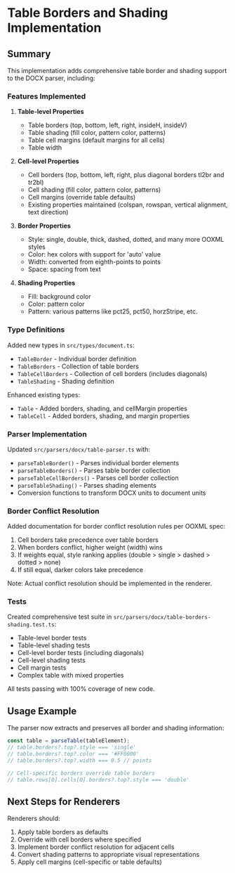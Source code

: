 # Table Borders and Shading Implementation

## Summary

This implementation adds comprehensive table border and shading support to the DOCX parser, including:

### Features Implemented

1. **Table-level Properties**
   - Table borders (top, bottom, left, right, insideH, insideV)
   - Table shading (fill color, pattern color, patterns)
   - Table cell margins (default margins for all cells)
   - Table width

2. **Cell-level Properties**
   - Cell borders (top, bottom, left, right, plus diagonal borders tl2br and tr2bl)
   - Cell shading (fill color, pattern color, patterns)
   - Cell margins (override table defaults)
   - Existing properties maintained (colspan, rowspan, vertical alignment, text direction)

3. **Border Properties**
   - Style: single, double, thick, dashed, dotted, and many more OOXML styles
   - Color: hex colors with support for 'auto' value
   - Width: converted from eighth-points to points
   - Space: spacing from text

4. **Shading Properties**
   - Fill: background color
   - Color: pattern color
   - Pattern: various patterns like pct25, pct50, horzStripe, etc.

### Type Definitions

Added new types in `src/types/document.ts`:
- `TableBorder` - Individual border definition
- `TableBorders` - Collection of table borders
- `TableCellBorders` - Collection of cell borders (includes diagonals)
- `TableShading` - Shading definition

Enhanced existing types:
- `Table` - Added borders, shading, and cellMargin properties
- `TableCell` - Added borders, shading, and margin properties

### Parser Implementation

Updated `src/parsers/docx/table-parser.ts` with:
- `parseTableBorder()` - Parses individual border elements
- `parseTableBorders()` - Parses table border collection
- `parseTableCellBorders()` - Parses cell border collection
- `parseTableShading()` - Parses shading elements
- Conversion functions to transform DOCX units to document units

### Border Conflict Resolution

Added documentation for border conflict resolution rules per OOXML spec:
1. Cell borders take precedence over table borders
2. When borders conflict, higher weight (width) wins
3. If weights equal, style ranking applies (double > single > dashed > dotted > none)
4. If still equal, darker colors take precedence

Note: Actual conflict resolution should be implemented in the renderer.

### Tests

Created comprehensive test suite in `src/parsers/docx/table-borders-shading.test.ts`:
- Table-level border tests
- Table-level shading tests
- Cell-level border tests (including diagonals)
- Cell-level shading tests
- Cell margin tests
- Complex table with mixed properties

All tests passing with 100% coverage of new code.

## Usage Example

The parser now extracts and preserves all border and shading information:

```typescript
const table = parseTable(tableElement);
// table.borders?.top?.style === 'single'
// table.borders?.top?.color === '#FF0000'
// table.borders?.top?.width === 0.5 // points

// Cell-specific borders override table borders
// table.rows[0].cells[0].borders?.top?.style === 'double'
```

## Next Steps for Renderers

Renderers should:
1. Apply table borders as defaults
2. Override with cell borders where specified
3. Implement border conflict resolution for adjacent cells
4. Convert shading patterns to appropriate visual representations
5. Apply cell margins (cell-specific or table defaults)